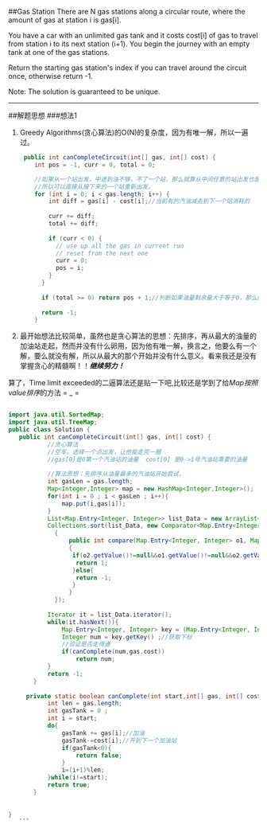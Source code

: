 ##Gas Station 
There are N gas stations along a circular route, where the amount of gas at station i is gas[i].

You have a car with an unlimited gas tank and it costs cost[i] of gas to travel from station i to its next station (i+1). You begin the journey with an empty tank at one of the gas stations.

Return the starting gas station's index if you can travel around the circuit once, otherwise return -1.

Note:
The solution is guaranteed to be unique.

---
##解题思想
###想法1
1. Greedy Algorithms(贪心算法)的O(N)的复杂度，因为有唯一解，所以一遍过。

	```java
	 public int canCompleteCircuit(int[] gas, int[] cost) {
        int pos = -1, curr = 0, total = 0;

        //如果从一个站出发，中途到油不够，不了一个站，那么就算从中间任意的站出发也是到不了的，所以不用回溯。
        //所以可以直接从接下来的一个站重新出发。
        for (int i = 0; i < gas.length; i++) {
            int diff = gas[i] - cost[i];//当前有的汽油减去到下一个站消耗的
        
            curr += diff;
            total += diff;
        
            if (curr < 0) {
              // use up all the gas in current run
              // reset from the next one
              curr = 0;
              pos = i;
            }
          }
        
          if (total >= 0) return pos + 1;//判断如果油量剩余量大于等于0，那么就返回最后那个位置。
        
          return -1;
	    }
	```

2. 最开始想法比较简单，虽然也是贪心算法的思想：先排序，再从最大的油量的加油站走起，然而并没有什么卵用，因为他有唯一解，换言之，他要么有一个解，要么就没有解，所以从最大的那个开始并没有什么意义。看来我还是没有掌握贪心的精髓啊！！***继续努力！***

 算了，Time limit exceeded的二逼算法还是贴一下吧,比较还是学到了给*Map按照value排序*的方法 = _ = 

 ```java

import java.util.SortedMap;
import java.util.TreeMap;
public class Solution {
    public int canCompleteCircuit(int[] gas, int[] cost) {
	        //贪心算法 
	        //空车，选择一个点出发，让他能走完一圈 
	        //gas[0]是0第一个汽油站的油量  cost[0] 是0->1号汽油站需要的油量
	        
	        //算法思想：先排序从油量最多的汽油站开始尝试，
	        int gasLen = gas.length;
	        Map<Integer,Integer> map = new HashMap<Integer,Integer>();
	        for(int i = 0 ; i < gasLen ; i++){
	            map.put(i,gas[i]);
	        }
	        List<Map.Entry<Integer, Integer>> list_Data = new ArrayList<Map.Entry<Integer, Integer>>(map.entrySet());  
	        Collections.sort(list_Data, new Comparator<Map.Entry<Integer, Integer>>()  
	          {   
	              public int compare(Map.Entry<Integer, Integer> o1, Map.Entry<Integer, Integer> o2)  
	              {  
	               if(o2.getValue()!=null&&o1.getValue()!=null&&o2.getValue().compareTo(o1.getValue())>0){  
	                return 1;  
	               }else{  
	                return -1;  
	               }  
	              }  
	          });  
	        
	        Iterator it = list_Data.iterator();
	        while(it.hasNext()){
	        	Map.Entry<Integer, Integer> key = (Map.Entry<Integer, Integer>) it.next();
	        	Integer num = key.getKey() ;//获取下标
	        	//验证是否走得通
	        	if(canComplete(num,gas,cost))
	        		return num;
	        }
	        return -1;
	    }
	    
      private static boolean canComplete(int start,int[] gas, int[] cost){
	    	int len = gas.length;
	    	int gasTank = 0 ;
	    	int i = start;
	    	do{
	    		gasTank += gas[i];//加油
	    		gasTank-=cost[i];//开到下一个加油站
	    		if(gasTank<0){
	    			return false;
	    		}
	    		i=(i+1)%len;
	    	}while(i!=start);
	    	return true;
	    }
	    
	    
}
 	```